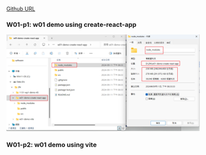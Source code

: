 [Github URL](https://github.com/Liucchien/1131-wp1-demo-45)

### W01-p1: w01 demo using create-react-app

![](w01-p1-1.png)

### W01-p2: w01 demo using vite
